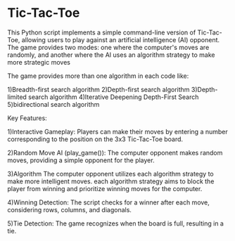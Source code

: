 # Tic-Tac-Toe
This Python script implements a simple command-line version of Tic-Tac-Toe, allowing users to play against an artificial intelligence (AI) opponent. The game provides two modes: one where the computer's moves are randomly, and another where the AI uses an algorithm strategy to make more strategic moves


The game provides more than one algorithm in each code like:

1)Breadth-first search algorithm
2)Depth-first search algorithm
3)Depth-limited search algorithm
4)Iterative Deepening Depth-First Search
5)bidirectional search algorithm

Key Features:

1)Interactive Gameplay:
  Players can make their moves by entering a number corresponding to the position on the 3x3 Tic-Tac-Toe board.

2)Random Move AI (play_game()):
  The computer opponent makes random moves, providing a simple opponent for the player.

3)Algorithm
  The computer opponent utilizes each algorithm strategy to make more intelligent moves.
  each algorithm strategy aims to block the player from winning and prioritize winning moves for the computer.

4)Winning Detection:
  The script checks for a winner after each move, considering rows, columns, and diagonals.

5)Tie Detection:
  The game recognizes when the board is full, resulting in a tie.
